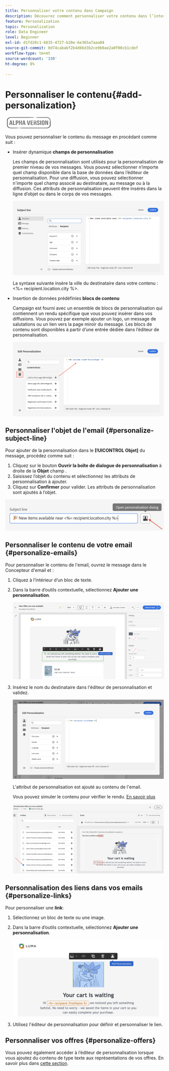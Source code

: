 ```yaml
---
title: Personnaliser votre contenu dans Campaign
description: Découvrez comment personnaliser votre contenu dans l’interface utilisateur web d’Adobe Campaign
feature: Personalization
topic: Personalization
role: Data Engineer
level: Beginner
exl-id: d1fd20c1-6835-4727-b20e-6e365a7aaa04
source-git-commit: 0d74cababf2b4d66d3b2ce9b0ae2a0f00cb1cdef
workflow-type: tm+mt
source-wordcount: '330'
ht-degree: 8%

---
```


# Personnaliser le contenu{#add-personalization}

![](../assets/do-not-localize/badge.png)

Vous pouvez personnaliser le contenu du message en procédant comme suit :

* Insérer dynamique **champs de personnalisation**

   Les champs de personnalisation sont utilisés pour la personnalisation de premier niveau de vos messages. Vous pouvez sélectionner n’importe quel champ disponible dans la base de données dans l’éditeur de personnalisation. Pour une diffusion, vous pouvez sélectionner n&#39;importe quel champ associé au destinataire, au message ou à la diffusion. Ces attributs de personnalisation peuvent être insérés dans la ligne d’objet ou dans le corps de vos messages.

   ![](assets/perso-subject-line.png)

   La syntaxe suivante insère la ville du destinataire dans votre contenu : &lt;%= recipient.location.city %>.

* Insertion de données prédéfinies **blocs de contenu**

   Campaign est fourni avec un ensemble de blocs de personnalisation qui contiennent un rendu spécifique que vous pouvez insérer dans vos diffusions. Vous pouvez par exemple ajouter un logo, un message de salutations ou un lien vers la page miroir du message. Les blocs de contenu sont disponibles à partir d’une entrée dédiée dans l’éditeur de personnalisation.

   ![](assets/perso-content-blocks.png)
<!--
* Create **conditional content**

    Configure conditional content to add dynamic personalization based on the recipient’s profile for example. Text blocks and/or images are inserted when a particular condition is true.
-->

## Personnaliser l&#39;objet de l&#39;email {#personalize-subject-line}

Pour ajouter de la personnalisation dans le **[!UICONTROL Objet]** du message, procédez comme suit :

1. Cliquez sur le bouton **Ouvrir la boîte de dialogue de personnalisation** à droite de la **Objet** champ .
1. Saisissez l’objet du contenu et sélectionnez les attributs de personnalisation à ajouter.
1. Cliquez sur **Confirmer** pour valider. Les attributs de personnalisation sont ajoutés à l’objet.

![](assets/perso-subject.png)

## Personnaliser le contenu de votre email {#personalize-emails}

Pour personnaliser le contenu de l&#39;email, ouvrez le message dans le Concepteur d&#39;email et :

1. Cliquez à l’intérieur d’un bloc de texte.
1. Dans la barre d’outils contextuelle, sélectionnez **Ajouter une personnalisation**.

   ![](assets/perso-add-to-content.png)

1. Insérez le nom du destinataire dans l&#39;éditeur de personnalisation et validez.

   ![](assets/perso-add-name.png)

   L&#39;attribut de personnalisation est ajouté au contenu de l&#39;email.

   Vous pouvez simuler le contenu pour vérifier le rendu. [En savoir plus](../preview-test/preview-content.md)

   ![](assets/perso-rendering.png)


## Personnalisation des liens dans vos emails {#personalize-links}

Pour personnaliser une **link**:

1. Sélectionnez un bloc de texte ou une image.
1. Dans la barre d’outils contextuelle, sélectionnez **Ajouter une personnalisation**.

   ![](assets/perso-link.png)

1. Utilisez l&#39;éditeur de personnalisation pour définir et personnaliser le lien.

## Personnaliser vos offres {#personalize-offers}

Vous pouvez également accéder à l’éditeur de personnalisation lorsque vous ajoutez du contenu de type texte aux représentations de vos offres. En savoir plus dans [cette section](../content/offers.md).
